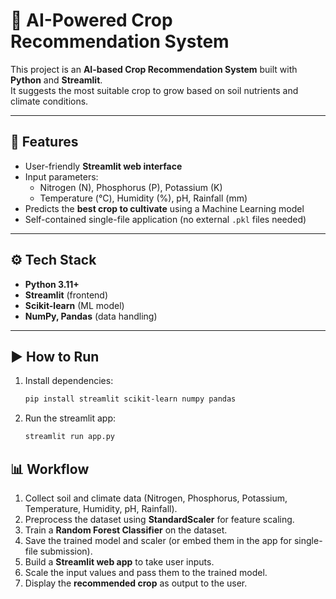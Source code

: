 # 🌱 AI-Powered Crop Recommendation System

This project is an **AI-based Crop Recommendation System** built with **Python** and **Streamlit**.  
It suggests the most suitable crop to grow based on soil nutrients and climate conditions.  

---

## 🚀 Features
- User-friendly **Streamlit web interface**  
- Input parameters:  
  - Nitrogen (N), Phosphorus (P), Potassium (K)  
  - Temperature (°C), Humidity (%), pH, Rainfall (mm)  
- Predicts the **best crop to cultivate** using a Machine Learning model  
- Self-contained single-file application (no external `.pkl` files needed)  

---

## ⚙️ Tech Stack
- **Python 3.11+**  
- **Streamlit** (frontend)  
- **Scikit-learn** (ML model)  
- **NumPy, Pandas** (data handling)  

---

## ▶️ How to Run
1. Install dependencies:
   ```bash
   pip install streamlit scikit-learn numpy pandas
2. Run the streamlit app:
   ```bash
   streamlit run app.py
  ## 📊 Workflow
1. Collect soil and climate data (Nitrogen, Phosphorus, Potassium, Temperature, Humidity, pH, Rainfall).  
2. Preprocess the dataset using **StandardScaler** for feature scaling.  
3. Train a **Random Forest Classifier** on the dataset.  
4. Save the trained model and scaler (or embed them in the app for single-file submission).  
5. Build a **Streamlit web app** to take user inputs.  
6. Scale the input values and pass them to the trained model.  
7. Display the **recommended crop** as output to the user.  

